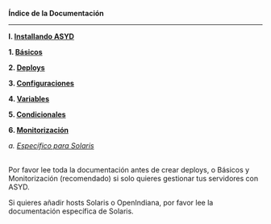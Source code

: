 **Índice de la Documentación**

***

**I. [Installando ASYD](installing.md)**

**1. [Básicos](basics.md)**

**2. [Deploys](deploys.md)**

**3. [Configuraciones](configurations.md)**

**4. [Variables](variables.md)**

**5. [Condicionales](conditionals.md)**

**6. [Monitorización](monitoring.md)**

*a. [Específico para Solaris](solaris.md)*

<br/>
Por favor lee toda la documentación antes de crear deploys, o Básicos y Monitorización
(recomendado) si solo quieres gestionar tus servidores con ASYD.

Si quieres añadir hosts Solaris o OpenIndiana, por favor lee la documentación específica de Solaris.
